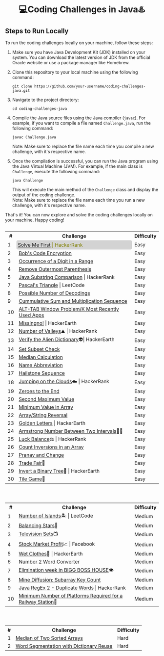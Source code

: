 <h1 align="center">💻Coding Challenges in Java♨️</h1>

## Steps to Run Locally

To run the coding challenges locally on your machine, follow these steps:

1. Make sure you have Java Development Kit (JDK) installed on your system. You can download the latest version of JDK from the official Oracle website or use a package manager like Homebrew.

2. Clone this repository to your local machine using the following command:

   ```
   git clone https://github.com/your-username/coding-challenges-java.git
   ```

3. Navigate to the project directory:

   ```
   cd coding-challenges-java
   ```

4. Compile the Java source files using the Java compiler (`javac`). For example, if you want to compile a file named `Challenge.java`, run the following command:

   ```
   javac Challenge.java
   ```
   Note: Make sure to replace the file name each time you compile a new challenge, with it's respective name.

5. Once the compilation is successful, you can run the Java program using the Java Virtual Machine (JVM). For example, if the main class is `Challenge`, execute the following command:

   ```
   java Challenge
   ```
   This will execute the main method of the `Challenge` class and display the output of the coding challenge.
   <br>Note: Make sure to replace the file name each time you run a new challenge, with it's respective name.

That's it! You can now explore and solve the coding challenges locally on your machine. Happy coding!

## 
<table>
  <tr>
    <th>#</th>
    <th>Challenge</th>
    <th>Difficulty</th>
  </tr>
  <tr>
    <td>1</td>
    <td style="padding: 5px; background-color: lightgrey; border-radius: 5px; color: olive;"><a href="https://github.com/PranavBawgikar/java-coding-challenges/blob/main/SolveMeFirst.java">Solve Me First</a> | HackerRank</td>
    <td>Easy</td>
  </tr>
  <tr>
    <td>2</td>
    <td><a href="https://github.com/PranavBawgikar/java-coding-challenges/blob/main/BobEncryption.java">Bob's Code Encryption</a></td>
    <td>Easy</td>
  </tr>
  <tr>
    <td>3</td>
    <td><a href="https://github.com/PranavBawgikar/java-coding-challenges/blob/main/DigitOcurrence.java">Occurrence of a Digit in a Range</a></td>
    <td>Easy</td>
  </tr>
  <td>4</td>
    <td><a href="https://github.com/PranavBawgikar/java-coding-challenges/blob/main/OuterParenthesis.java">Remove Outermost Parenthesis</a></td>
    <td>Easy</td>
  </tr>
  <td>5</td>
    <td><a href="https://github.com/PranavBawgikar/java-coding-challenges/blob/main/SubstringComp.java">Java Substring Comparison</a> | HackerRank</td>
    <td>Easy</td>
  </tr>
  <td>7</td>
    <td><a href="https://github.com/PranavBawgikar/java-coding-challenges/blob/main/PascalTri.java">Pascal's Triangle</a> | LeetCode</td>
    <td>Easy</td>
  </tr>
  <td>8</td>
  <td><a href="https://github.com/PranavBawgikar/java-coding-challenges/blob/main/PossibleDecodings.java">Possible Number of Decodings</a></td>
    <td>Easy</td>
  <tr>
  <td>9</td>
  <td><a href="https://github.com/PranavBawgikar/java-coding-challenges/blob/main/Sequence.java">Cummulative Sum and Multiplication Sequence</a></td>
    <td>Easy</td>
  </tr>
  <tr>
  <td>10</td>
  <td><a href="https://github.com/PranavBawgikar/java-coding-challenges/blob/main/AltTabProb.java">ALT-TAB Window Problem/K Most Recently Used Apps</a></td>
    <td>Easy</td>
  </tr>
  <tr>
    <td>11</td>
  <td><a href="https://github.com/PranavBawgikar/java-coding-challenges/blob/main/Missingno.java">Missingno!</a> | HackerEarth</td>
    <td>Easy</td>
  </tr>
  <tr>
    <td>12</td>
  <td><a href="https://github.com/PranavBawgikar/java-coding-challenges/blob/main/NumberOfValleys.java">Number of Valleys</a>⛰️ | HackerRank</td>
    <td>Easy</td>
  </tr>
  <tr>
    <td>13</td>
  <td><a href="https://github.com/PranavBawgikar/java-coding-challenges/blob/main/AlienDict.java">Verify the Alien Dictionary</a>👽| HackerEarth</td>
    <td>Easy</td>
  </tr>
  <tr>
    <td>14</td>
  <td><a href="https://github.com/PranavBawgikar/java-coding-challenges/blob/main/SubsetCheck.java">Set Subset Check</a></td>
    <td>Easy</td>
  </tr>
  </tr>
  <tr>
    <td>15</td>
  <td><a href="https://github.com/PranavBawgikar/java-coding-challenges/blob/main/Median.java">Median Calculation</a></td>
    <td>Easy</td>
  </tr>
   <tr>
    <td>16</td>
  <td><a href="https://github.com/PranavBawgikar/java-coding-challenges/blob/main/NameAbbreviation.java">Name Abbreviation</a></td>
    <td>Easy</td>
  </tr>
   <tr>
    <td>17</td>
  <td><a href="https://github.com/PranavBawgikar/java-coding-challenges/blob/main/HailstoneSeq.java">Hailstone Sequence</a></td>
    <td>Easy</td>
  </tr>
   <tr>
    <td>18</td>
  <td><a href="https://github.com/PranavBawgikar/java-coding-challenges/blob/main/JumpClouds.java">Jumping on the Clouds</a>☁️ | HackerRank</td>
    <td>Easy</td>
  </tr>
   <tr>
    <td>19</td>
  <td><a href="https://github.com/PranavBawgikar/java-coding-challenges/blob/main/ZeroesToLast.java">Zeroes to the End</a></td>
    <td>Easy</td>
  </tr>
   <tr>
    <td>20</td>
  <td><a href="https://github.com/PranavBawgikar/java-coding-challenges/blob/main/SecondMaxVal.java">Second Maximum Value</a></td>
    <td>Easy</td>
  </tr>
   <tr>
    <td>21</td>
  <td><a href="https://github.com/PranavBawgikar/java-coding-challenges/blob/main/MinValInArr.java">Minimum Value in Array</a></td>
    <td>Easy</td>
  </tr>
   <tr>
    <td>22</td>
  <td><a href="https://github.com/PranavBawgikar/java-coding-challenges/blob/main/RevArr.java">Array/String Reversal</a></td>
    <td>Easy</td>
  </tr>
   </tr>
   <tr>
    <td>23</td>
  <td><a href="https://github.com/PranavBawgikar/java-coding-challenges/blob/main/GoldenLetters.java">Golden Letters</a> | HackerEarth</td>
    <td>Easy</td>
  </tr>
   <tr>
    <td>24</td>
  <td><a href="https://github.com/PranavBawgikar/java-coding-challenges/blob/main/Armstrong.java">Armstrong Number Between Two Intervals</a>👨‍🚀</td>
    <td>Easy</td>
  </tr>
   <tr>
    <td>25</td>
  <td><a href="https://github.com/PranavBawgikar/java-coding-challenges/blob/main/LuckBalance.java">Luck Balance</a>⚖️ | HackerRank</td>
    <td>Easy</td>
  </tr>
   <tr>
    <td>26</td>
  <td><a href="https://github.com/PranavBawgikar/java-coding-challenges/blob/main/CountInversion.java">Count Inversions in an Array</td>
    <td>Easy</td>
  </tr>
     <tr>
    <td>27</td>
  <td><a href="https://github.com/PranavBawgikar/java-coding-challenges/blob/main/Change.java">Pranav and Change</a></td>
    <td>Easy</td>
</tr>
<tr>
    <td>28</td>
  <td><a href="https://github.com/PranavBawgikar/java-coding-challenges/blob/main/Tradefair.java">Trade Fair</a>🎪</td>
    <td>Easy</td>
  </tr>
     <tr>
<td>29</td>
  <td><a href="https://github.com/PranavBawgikar/java-coding-challenges/blob/main/TreeNode.java">Invert a Binary Tree</a>🌲 | HackerEarth</td>
<td>Easy</td>
</tr>
<tr>
<td>30</td>
  <td><a href="https://github.com/PranavBawgikar/java-coding-challenges/blob/main/Tilegame.java">Tile Game</a>🔲</td>
<td>Easy</td>
</tr>
</table>

<br>

## 
<table>
  <tr>
    <th>#</th>
    <th>Challenge</th>
    <th>Difficulty</th>
  </tr>
  <tr>
    <td>1</td>
    <td><a href="https://github.com/PranavBawgikar/java-coding-challenges/blob/main/NumOfIslands.java">Number of Islands</a>🏝️ | LeetCode</td>
    <td>Medium</td>
  </tr>
   <tr>
    <td>2</td>
    <td><a href="https://github.com/PranavBawgikar/java-coding-challenges/blob/main/BalancedStars.java">Balancing Stars</a>🌠 </td>
    <td>Medium</td>
  </tr>
   <tr>
    <td>3</td>
    <td><a href="https://github.com/PranavBawgikar/java-coding-challenges/blob/main/HospitalTVSets.java">Television Sets</a>📺 </td>
    <td>Medium</td>
  </tr>
   <tr>
    <td>4</td>
    <td><a href="https://github.com/PranavBawgikar/java-coding-challenges/blob/main/StockMarketProfit.java">Stock Market Profit</a>📈 | Facebook</td>
    <td>Medium</td>
  </tr>
   <tr>
    <td>5</td>
    <td><a href="https://github.com/PranavBawgikar/java-coding-challenges/blob/main/WetClothes.java">Wet Clothes</a>👚 | HackerEarth</td>
    <td>Medium</td>
  </tr>
   <tr>
    <td>6</td>
    <td><a href="https://github.com/PranavBawgikar/java-coding-challenges/blob/main/Num2Word.java">Number 2 Word Converter</a></td>
    <td>Medium</td>
  </tr>
   <tr>
	<td>7</td>
    	<td><a href="https://github.com/PranavBawgikar/java-coding-challenges/blob/main/BiggBoss.java">Elimination week in BIGG BOSS HOUSE</a>👁️</td>
    <td>Medium</td>
</tr>
<tr>
	<td>8</td>
    	<td><a href="https://github.com/PranavBawgikar/java-coding-challenges/blob/main/MineDiffusion.java">Mine Diffusion: Subarray Key Count</a></td>
    <td>Medium</td>
</tr>
<tr>
	<td>9</td>
    	<td><a href="https://github.com/PranavBawgikar/java-coding-challenges/blob/main/DuplicateWords.java">Java RegEx 2 - Duplicate Words</a> | HackerRank</td>
    <td>Medium</td>
</tr>
	<td>10</td>
    	<td><a href="https://github.com/PranavBawgikar/java-coding-challenges/blob/main/MinPlatforms.java">Minimum Number of Platforms Required for a Railway Station</a>🚋</td>
    <td>Medium</td>
</tr>
</table>

<br>

## 
<table>
  <tr>
    <th>#</th>
    <th>Challenge</th>
    <th>Difficulty</th>
  </tr>
  <tr>
    <td>1</td>
    <td><a href="https://github.com/PranavBawgikar/java-coding-challenges/blob/main/MedianOfArrays.java">Median of Two Sorted Arrays</td>
    <td>Hard</td>
  </tr>
   <tr>
    <td>2</td>
    <td><a href="https://github.com/PranavBawgikar/java-coding-challenges/blob/main/WordSeg.java">Word Segmentation with Dictionary Reuse</td>
    <td>Hard</td>
  </tr>
</table>

